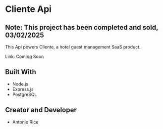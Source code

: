 # Cliente Api

## Note: This project has been completed and sold, 03/02/2025

This Api powers Cliente, a hotel guest management SaaS product.

Link: Coming Soon

## Built With

- Node.js
- Express.js
- PostgreSQL

## Creator and Developer

- Antonio Rice

